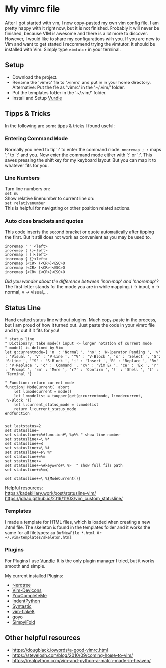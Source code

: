 # My vimrc file

After I got started with vim, I now copy-pasted my own vim config file.
I am pretty happy with it right now, but it is not finished.
Probably it will never be finished, because VIM is awesome and there is a lot more to discover.  
However, I would like to share my configurations with you.
If you are new to Vim and want to get started I recommend trying the vimtutor. It should be installed with Vim. Simply type `vimtutor` in your terminal.

## Setup
- Download the project.
- Rename the 'vimrc' file to '.vimrc' and put in in your home directory.
    Alternative: Put the file as 'vimrc' in the '~/.vim/' folder.
- Put the templates folder in the '~/.vim/' folder.
- Install and Setup [Vundle](https://github.com/VundleVim/Vundle.vim)

## Tipps & Tricks
In the following are some tipps & tricks I found useful:

### Entering Command Mode
Normally you need to tip ':' to enter the command mode.
`nnoremap ; :` maps ';' to ':' and you.
Now enter the command mode either with ':' or ';'. This saves pressing the shift key for my keyboard layout. But you can map it to whatever fits for you.

### Line Numbers
Turn line numbers on:  
`set nu`  
Show relative linenumber to current line on:  
`set relativenumber`  
This is helpful for navigating or other position related actions.  

### Auto close brackets and quotes
This code inserts the second bracket or quote automatically after tipping the first. But it still does not work as convenient as you may be used to.
```inoremap " ""<left>
inoremap ' ''<left>
inoremap ( ()<left>
inoremap [ []<left>
inoremap { {}<left>
inoremap (<CR> (<CR>)<ESC>O
inoremap [<CR> [<CR>]<ESC>O
inoremap {<CR> {<CR>}<ESC>O
```

*Did you wonder about the difference between 'inoremap' and 'nnoremap'?*  
The first letter stands for the mode you are in while mapping. i -> input, n -> normal, v -> visual,...  

## Status Line
Hand crafted status line without plugins. Much copy-paste in the process, but I am proud of how it turned out. Just paste the code in your vimrc file and try out if it fits for you!
```
" status line
" Dictionary: take mode() input -> longer notation of current mode
" mode() is defined by Vim
let g:currentmode={ 'n' : 'Normal ', 'no' : 'N·Operator Pending ', 'v' : 'Visual ', 'V' : 'V·Line ', '^V' : 'V·Block ', 's' : 'Select ', 'S': 'S·Line ', '^S' : 'S·Block ', 'i' : 'Insert ', 'R' : 'Replace ', 'Rv' : 'V·Replace ', 'c' : 'Command ', 'cv' : 'Vim Ex ', 'ce' : 'Ex ', 'r' : 'Prompt ', 'rm' : 'More ', 'r?' : 'Confirm ', '!' : 'Shell ', 't' : 'Terminal '}

" Function: return current mode
function! ModeCurrent() abort
    let l:modecurrent = mode()
    let l:modelist = toupper(get(g:currentmode, l:modecurrent, 'V·Block '))
    let l:current_status_mode = l:modelist
    return l:current_status_mode
endfunction


set laststatus=2
set statusline=
set statusline+=%#function#\ %p%% " show line number
set statusline+=\ %*
set statusline+=≼
set statusline+=\ %t
set statusline+=≽\ %*
set statusline+=%m
set statusline+=
set statusline+=%#keyword#\ %F  " show full file path
set statusline+=%=≼

set statusline+=\ %{ModeCurrent()}
```

Helpful resources:  
https://kadekillary.work/post/statusline-vim/  
https://jdhao.github.io/2019/11/03/vim_custom_statusline/  

### Templates
I made a template for HTML files, which is loaded when creating a new .html file. The skeleton is found in the templates folder and it works the same for all filetypes:
`au BufNewFile *.html 0r ~/.vim/templates/skeleton.html`

### Plugins
For Plugins I use [Vundle](https://github.com/VundleVim/Vundle.vim). It is the only plugin manager I tried, but it works smooth and simple.  

My current installed Plugins:  
- [Nerdtree](https://github.com/preservim/nerdtree)
- [Vim-Devicons](https://github.com/ryanoasis/vim-deviconsa)
- [YouCompleteMe](https://github.com/ycm-core/YouCompleteMe)
- [IndentPython](https://github.com/vim-scripts/indentpython.vim)
- [Syntastic](https://github.com/vim-syntastic/syntastic)
- [vim-flake8](https://github.com/nvie/vim-flake8)
- [goyo](https://github.com/junegunn/goyo.vim)
- [SimpylFold](https://github.com/tmhedberg/SimpylFold)


## Other helpful resources
- https://dougblack.io/words/a-good-vimrc.html
- https://stevelosh.com/blog/2010/09/coming-home-to-vim/  
- https://realpython.com/vim-and-python-a-match-made-in-heaven/

